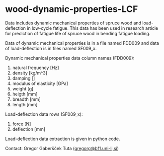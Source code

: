 # wood-dynamic-properties-LCF
Data includes dynamic mechanical properties of spruce wood and load-deflection in low-cycle fatigue. This data has been used in research article for prediction of fatigue life of spruce wood in bending fatigue loading.

Data of dynamic mechanical properties is in a file named FDD009 and data of load-deflection is in files named SF009_x. 

Dynamic mechanical properties data column names (FDD009):
1. natural frequency [Hz]
2. density [kg/m^3]
3. damping []
4. modulus of elasticity [GPa]
5. weight [g]
6. heigth [mm]
7. breadth [mm]
8. length [mm]
   
Load-deflection data rows (SF009_x):
1. force [N]
2. deflection [mm]

Load-deflection data extraction is given in python code.

Contact: Gregor Gaberšček Tuta (gregorg@bf1.uni-lj.si)
